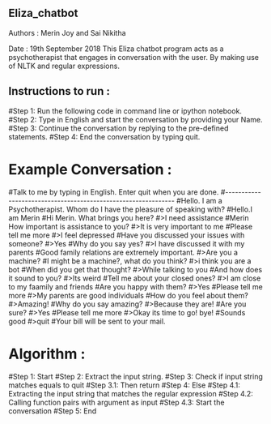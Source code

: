 ## Eliza_chatbot

Authors : Merin Joy and Sai Nikitha

Date : 19th September 2018
This Eliza chatbot program acts as a psychotherapist that engages in conversation with the user. By making use of NLTK and regular expressions.


## Instructions to run :


#Step 1: Run the following code in command line or ipython notebook.
#Step 2: Type in English and start the conversation by providing your Name.
#Step 3: Continue the conversation by replying to the pre-defined statements.
#Step 4: End the conversation by typing quit.


# Example Conversation :


#Talk to me by typing in English. Enter quit when you are done.
#--------------------------------------------------------------
#Hello. I am a Psychotherapist. Whom do I have the pleasure of speaking with?
#Hello.I am Merin
#Hi  Merin. What brings you here?
#>I need assistance
 #Merin How important is assistance to you?
#>It is very important to me
#Please tell me more
#>I feel depressed
#Have you discussed your issues with someone?
#>Yes
#Why do you say yes?
#>I have discussed it with my parents
#Good family relations are extremely important.
#>Are you a machine?
#I might be a machine?, what do you think?
#>i think you are a bot
#When did you get that thought?
#>While talking to you
#And how does it sound to you?
#>Its weird
#Tell me about your closed ones?
#>I am close to my faamily and friends
#Are you happy with them?
#>Yes
#Please tell me more
#>My parents are good individuals
#How do you feel about them?
#>Amazing!
#Why do you say amazing?
#>Because they are!
#Are you sure?
#>Yes
#Please tell me more
#>Okay its time to go! bye!
#Sounds good
#>quit
#Your bill will be sent to your mail.


# Algorithm :


#Step 1: Start
#Step 2: Extract the input string.
#Step 3: Check if input string matches equals to quit
    #Step 3.1: Then return
#Step 4: Else
    #Step 4.1: Extracting the input string that matches the regular expression
    #Step 4.2: Calling function pairs with argument as input
    #Step 4.3: Start the conversation
#Step 5: End

